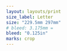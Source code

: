 ```yaml
---
layout: layouts/print
size_label: Letter
size: "229.5mm 297mm"
# bleed: 3.175mm =
bleed: "0.125in"
marks: crop
---
```

